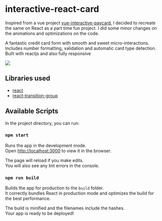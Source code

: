 # interactive-react-card


Inspired from a vue project [vue-interactive-paycard](https://github.com/muhammederdem/vue-interactive-paycard), I decided to recreate the same on React as a part time fun project.
I did some minor changes on the animations and optimizations on the code.

A fantastic credit card form with smooth and sweet micro-interactions. Includes number formatting, validation and automatic card type detection. Built with reactjs and also fully responsive

![](demo.gif)

## Libraries used

-   [react](https://github.com/facebook/react)
-   [react-transition-group](https://github.com/reactjs/react-transition-group)

## Available Scripts

In the project directory, you can run:

### `npm start`

Runs the app in the development mode.<br />
Open [http://localhost:3000](http://localhost:3000) to view it in the browser.

The page will reload if you make edits.<br />
You will also see any lint errors in the console.

### `npm run build`

Builds the app for production to the `build` folder.<br />
It correctly bundles React in production mode and optimizes the build for the best performance.

The build is minified and the filenames include the hashes.<br />
Your app is ready to be deployed!
